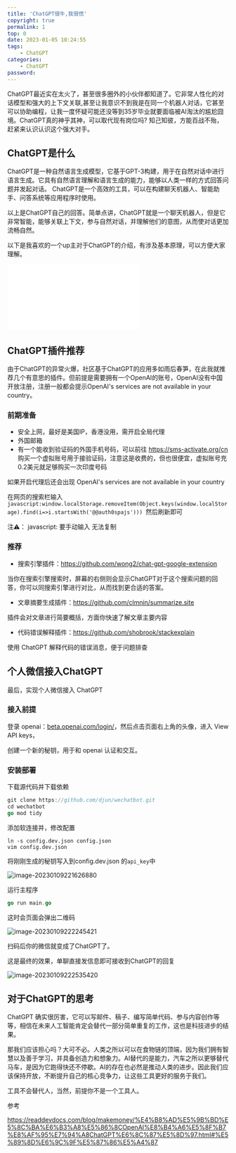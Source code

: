 ```yaml
---
title: 'ChatGPT很牛,我很慌'
copyright: true
permalink: 1
top: 0
date: 2023-01-05 10:24:55
tags:
    - ChatGPT
categories:
    - ChatGPT
password:
---
```

ChatGPT最近实在太火了，甚至很多圈外的小伙伴都知道了。它非常人性化的对话模型和强大的上下文关联,甚至让我意识不到我是在同一个机器人对话，它甚至可以协助编程，让我一度怀疑可能还没等到35岁毕业就要面临被AI淘汰的尴尬囧境。ChatGPT真的神乎其神，可以取代现有岗位吗? 知己知彼，方能百战不殆，赶紧来认识认识这个强大对手。<!--more-->



## ChatGPT是什么



ChatGPT是一种自然语言生成模型，它基于GPT-3构建，用于在自然对话中进行语言生成。它具有自然语言理解和语言生成的能力，能够以人类一样的方式回答问题并发起对话。 ChatGPT是一个高效的工具，可以在构建聊天机器人、智能助手、问答系统等应用程序时使用。



以上是ChatGPT自己的回答。简单点讲，ChatGPT就是一个聊天机器人，但是它非常智能，能够关联上下文，参与自然对话，并理解他们的意图，从而使对话更加流畅自然。



以下是我喜欢的一个up主对于ChatGPT的介绍，有涉及基本原理，可以方便大家理解。

<iframe src="//player.bilibili.com/player.html?aid=776432720&bvid=BV1Q14y1N7mU&cid=927246944&page=1" scrolling="no" border="0" frameborder="no" framespacing="0" allowfullscreen="true"> </iframe>

## ChatGPT插件推荐

由于ChatGPT的异常火爆，社区基于ChatGPT的应用多如雨后春笋，在此我就推荐几个有意思的插件。但前提是需要拥有一个OpenAI的账号，OpenAI没有中国开放注册，注册一般都会提示OpenAI's services are not available in your country。

### 前期准备

- 安全上网，最好是美国IP，香港没用，需开启全局代理
- 外国邮箱
- 有一个能收到验证码的外国手机号码，可以前往 https://sms-activate.org/cn 购买一个虚拟账号用于接验证码，注意这是收费的，但也很便宜，虚拟账号充0.2美元就足够购买一次印度号码

如果开启代理后还会出现 OpenAI's services are not available in your country

在网页的搜索栏输入`javascript:window.localStorage.removeItem(Object.keys(window.localStorage).find(i=>i.startsWith('@@auth0spajs'))) `然后刷新即可

注⚠️： javascript: 要手动输入 无法复制

### 推荐

- 搜索引擎插件：https://github.com/wong2/chat-gpt-google-extension

当你在搜索引擎搜索时，屏幕的右侧则会显示ChatGPT对于这个搜索问题的回答，你可以同搜索引擎进行对比，从而找到更合适的答案。

- 文章摘要生成插件：https://github.com/clmnin/summarize.site

插件会对文章进行简要概括，方面你快速了解文章主要内容

- 代码错误解释插件：https://github.com/shobrook/stackexplain

使用 ChatGPT 解释代码的错误消息，便于问题排查

## 个人微信接入ChatGPT

最后，实现个人微信接入 ChatGPT

### 接入前提

登录 openai：[beta.openai.com/login/](https://link.juejin.cn/?target=https%3A%2F%2Fbeta.openai.com%2Flogin%2F)，然后点击页面右上角的头像，进入 View API keys，

创建一个新的秘钥，用于和 openai 认证和交互。

### 安装部署

下载源代码并下载依赖

```go
git clone https://github.com/djun/wechatbot.git
cd wechatbot 
go mod tidy
```

添加软连接并，修改配置

```she
ln -s config.dev.json config.json
vim config.dev.json
```

将刚刚生成的秘钥写入到config.dev.json 的`api_key`中

![image-20230109221626880](/images/ChatGPT很牛-我很慌/image-20230109221626880.png)

运行主程序

```go
go run main.go
```

这时会页面会弹出二维码

![image-20230109222245421](/images/ChatGPT很牛-我很慌/image-20230109222245421.png)

扫码后你的微信就变成了ChatGPT了。

这是最终的效果，单聊直接发信息即可接收到ChatGPT的回复

![image-20230109222535420](/images/ChatGPT很牛-我很慌/image-20230109222535420.png)

## 对于ChatGPT的思考

ChatGPT 确实很厉害，它可以写邮件、稿子、编写简单代码、参与内容创作等等，相信在未来人工智能肯定会替代一部分简单重复的工作，这也是科技进步的结果。

那我们应该担心吗？大可不必。人类之所以可以在食物链的顶端，因为我们拥有智慧以及善于学习，并具备创造力和想象力。AI替代的是能力，汽车之所以更够替代马车，是因为它跑得快还不停歇。AI的存在也必然是推动人类的进步。因此我们应该保持开放，不断提升自己的核心竞争力，让这些工具更好的服务于我们。

工具不会替代人，当然，前提你不是一个工具人。



参考

https://readdevdocs.com/blog/makemoney/%E4%B8%AD%E5%9B%BD%E5%8C%BA%E6%B3%A8%E5%86%8COpenAI%E8%B4%A6%E5%8F%B7%E8%AF%95%E7%94%A8ChatGPT%E6%8C%87%E5%8D%97.html#%E5%89%8D%E6%9C%9F%E5%87%86%E5%A4%87